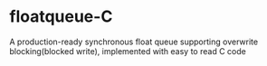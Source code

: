# floatqueue-C
A production-ready synchronous float queue supporting overwrite blocking(blocked write), implemented with easy to read C code
